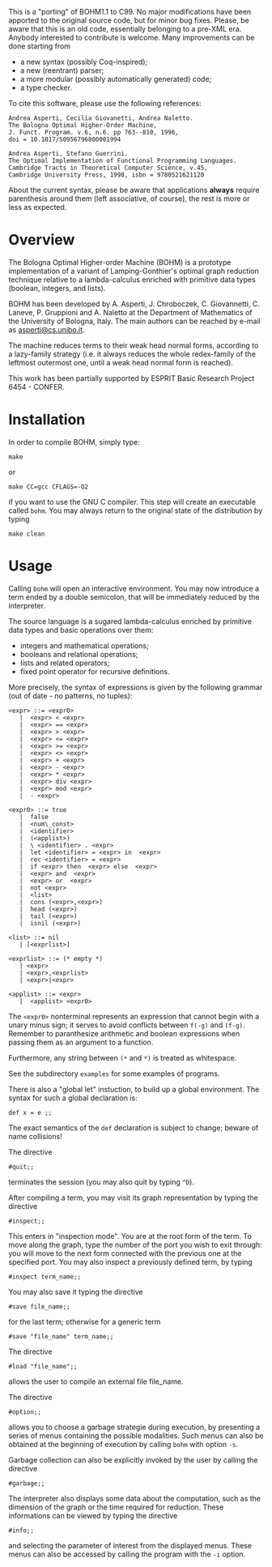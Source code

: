 This is a "porting" of BOHM1.1 to C99.  No major modifications
have been apported to the original source code, but for minor bug
fixes.  Please, be aware that this is an old code, essentially
belonging to a pre-XML era.  Anybody interested to contribute is
welcome.  Many improvements can be done starting from

* a new syntax (possibly Coq-inspired);
* a new (reentrant) parser;
* a more modular (possibly automatically generated) code;
* a type checker.

To cite this software, please use the following references:
```
Andrea Asperti, Cecilia Giovanetti, Andrea Naletto.
The Bologna Optimal Higher-Order Machine,
J. Funct. Program. v.6, n.6. pp 763--810, 1996,
doi = 10.1017/S0956796800001994

Andrea Asperti, Stefano Guerrini.
The Optimal Implementation of Functional Programming Languages.
Cambridge Tracts in Theoretical Computer Science, v.45,
Cambridge University Press, 1998, isbn = 9780521621120
```

About the current syntax, please be aware that applications
**always** require parenthesis around them (left associative,
of course), the rest is more or less as expected.

# Overview

The Bologna Optimal Higher-order Machine (BOHM) is a prototype
implementation of a variant of Lamping-Gonthier's optimal graph
reduction technique relative to a lambda-calculus enriched with
primitive data types (boolean, integers, and lists).

BOHM has been developed by A. Asperti, J. Chroboczek,
C. Giovannetti, C. Laneve, P. Gruppioni and A. Naletto at the
Department of Mathematics of the University of Bologna, Italy.
The main authors can be reached by e-mail as <asperti@cs.unibo.it>.

The machine reduces terms to their weak head normal forms,
according to a lazy-family strategy (i.e. it always reduces the
whole redex-family of the leftmost outermost one, until a weak
head normal form is reached).

This work has been partially supported by
ESPRIT Basic Research Project 6454 - CONFER.

# Installation

In order to compile BOHM, simply type:
```
make
```
or
```
make CC=gcc CFLAGS=-O2
```
if you want to use the GNU C compiler.  This step will create an
executable called `bohm`.  You may always return to the original state
of the distribution by typing
```
make clean
```

# Usage

Calling `bohm` will open an interactive environment. You may now
introduce a term ended by a double semicolon, that will be immediately
reduced by the interpreter.

The source language is a sugared lambda-calculus enriched by primitive
data types and basic operations over them:

* integers and mathematical operations;
* booleans and relational operations;
* lists and related operators;
* fixed point operator for recursive definitions.

More precisely, the syntax of expressions is given by the following
grammar (out of date - no patterns, no tuples):
```
<expr> ::= <expr0>
   |  <expr> < <expr>
   |  <expr> == <expr>
   |  <expr> > <expr>
   |  <expr> <= <expr>
   |  <expr> >= <expr>
   |  <expr> <> <expr>
   |  <expr> + <expr>
   |  <expr> - <expr>
   |  <expr> * <expr>
   |  <expr> div <expr>
   |  <expr> mod <expr>
   |  - <expr>   	

<expr0> ::= true
   |  false
   |  <num\_const>
   |  <identifier>
   |  (<applist>)
   |  \ <identifier> . <expr>
   |  let <identifier> = <expr> in  <expr>
   |  rec <identifier> = <expr>
   |  if <expr> then  <expr> else  <expr>
   |  <expr> and  <expr>
   |  <expr> or  <expr>
   |  not <expr>
   |  <list>
   |  cons (<expr>,<expr>)
   |  head (<expr>)
   |  tail (<expr>)
   |  isnil (<expr>)

<list> ::= nil
   | [<exprlist>]

<exprlist> ::= (* empty *)
   | <expr>
   | <expr>,<exprlist>
   | <expr>|<expr>

<applist> ::= <expr>
   |  <applist> <expr0>
```

The `<expr0>` nonterminal represents an expression that cannot begin
with a unary minus sign; it serves to avoid conflicts between `f(-g)`
and `(f-g)`.  Remember to paranthesize arithmetic and boolean
expressions when passing them as an argument to a function.

Furthermore, any string between `(*` and `*)` is treated as whitespace.

See the subdirectory `examples` for some examples of programs.

There is also a "global let" instuction, to build up a global
environment. The syntax for such a global declaration is:
```
def x = e ;;
```

The exact semantics of the `def` declaration is subject to change;
beware of name collisions!

The directive
```
#quit;;
```
terminates the session (you may also quit by typing `^D`).

After compiling a term, you may visit its graph representation by
typing the directive
```
#inspect;;
```
This enters in "inspection mode". You are at the root form of the
term. To move along the graph, type the number of the port you wish to
exit through: you will move to the next form connected with the
previous one at the specified port. You may also inspect a previously
defined term, by typing
```
#inspect term_name;;
```
You may also save it typing the directive
```
#save file_name;;
```
for the last term; otherwise for a generic term
```
#save "file_name" term_name;;
```
The directive
```
#load "file_name";;
```
allows the user to compile an external file file_name.

The directive
```
#option;;
```
allows you to choose a garbage strategie during execution, by
presenting a series of menus containing the possible modalities.  Such
menus can also be obtained at the beginning of execution by calling
`bohm` with option `-s`.

Garbage collection can also be explicitly invoked by the user by
calling the directive
```
#garbage;;
```
The interpreter also displays some data about the computation, such as
the dimension of the graph or the time required for reduction.  These
informations can be viewed by typing the directive
```
#info;;
```
and selecting the parameter of interest from the displayed menus.  These
menus can also be accessed by calling the program with the `-i` option.
